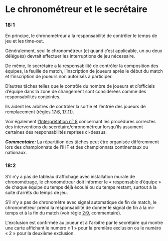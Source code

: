# Le chronométreur et le secrétaire

### 18:1
En principe, le chronométreur a la responsabilité de contrôler le temps de jeu et les time-out.

Généralement, seul le chronométreur (et quand c’est applicable, un ou deux délégués) devrait
effectuer les interruptions de jeu nécessaire.

De même, le secrétaire a la responsabilité de contrôler la composition des équipes, la feuille de
match, l’inscription de joueurs après le début du match et l’inscription de joueurs non autorisés à
participer.

D’autres tâches telles que le contrôle du nombre de joueurs et d’officiels d’équipe dans la zone de
changement sont considérées comme des responsabilités conjointes.

Ils aident les arbitres de contrôler la sortie et l’entrée des joueurs de remplacement (règles [17:6](#17:6),
[17:11](#17:11)).

Voir également [l’Interprétation n° 8](#8.-interruption-par-le-chronométreur) concernant les procédures correctes des interventions du
secrétaire/chronométreur lorsqu’ils assument certaines des responsabilités reprises ci-dessus.

***Commentaire:***
La répartition des tâches peut être organisée différemment lors des championnats de l’IHF et des
championnats continentaux ou nationaux.

### 18:2
S’il n’y a pas de tableau d’affichage avec installation murale de chronométrage, le chronométreur
doit informer le « responsable d’équipe » de chaque équipe du temps déjà écoulé ou du temps
restant, surtout à la suite d’arrêts du temps de jeu.

S’il n’y a pas de chronomètre avec signal automatique de fin de match, le chronométreur prend la
responsabilité de donner le signal de fin à la mi-temps et à la fin du match (voir règle [2:9](#2:9),
commentaire).

L'exclusion est confirmée au joueur et à l'arbitre par le secrétaire qui montre une carte affichant le
numéro « 1 » pour la première exclusion ou le numéro « 2 » pour la deuxième exclusion.
